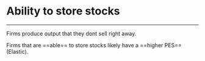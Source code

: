 # Ability to store stocks
---
Firms produce output that they dont sell right away.

Firms that are ==able== to store stocks likely have a ==higher PES== (Elastic).